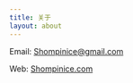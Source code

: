 ```yaml
---
title: 关于
layout: about
---
```


Email: <a href="mailto:Shompinice@gmail.com" color="dark dark:white">Shompinice@gmail.com</a>

Web: <a href="https://shompinice.com" color="dark dark:white">Shompinice.com</a>

<!-- more -->
